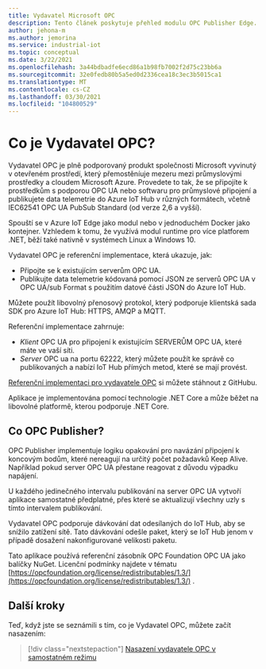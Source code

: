 ```yaml
---
title: Vydavatel Microsoft OPC
description: Tento článek poskytuje přehled modulu OPC Publisher Edge.
author: jehona-m
ms.author: jemorina
ms.service: industrial-iot
ms.topic: conceptual
ms.date: 3/22/2021
ms.openlocfilehash: 3a44bdbadfe6ecd86a1b98fb7002f2d75c23bb6a
ms.sourcegitcommit: 32e0fedb80b5a5ed0d2336cea18c3ec3b5015ca1
ms.translationtype: MT
ms.contentlocale: cs-CZ
ms.lasthandoff: 03/30/2021
ms.locfileid: "104800529"
---
```

# <a name="what-is-the-opc-publisher"></a>Co je Vydavatel OPC?

Vydavatel OPC je plně podporovaný produkt společnosti Microsoft vyvinutý v otevřeném prostředí, který přemostěníuje mezeru mezi průmyslovými prostředky a cloudem Microsoft Azure. Provedete to tak, že se připojíte k prostředkům s podporou OPC UA nebo softwaru pro průmyslové připojení a publikujete data telemetrie do Azure IoT Hub v různých formátech, včetně IEC62541 OPC UA PubSub Standard (od verze 2,6 a vyšší).

Spouští se v Azure IoT Edge jako modul nebo v jednoduchém Docker jako kontejner. Vzhledem k tomu, že využívá modul runtime pro více platforem .NET, běží také nativně v systémech Linux a Windows 10.

Vydavatel OPC je referenční implementace, která ukazuje, jak:

- Připojte se k existujícím serverům OPC UA.
- Publikujte data telemetrie kódovaná pomocí JSON ze serverů OPC UA v OPC UA/sub Format s použitím datové části JSON do Azure IoT Hub.

Můžete použít libovolný přenosový protokol, který podporuje klientská sada SDK pro Azure IoT Hub: HTTPS, AMQP a MQTT.

Referenční implementace zahrnuje:

- *Klient* OPC UA pro připojení k existujícím SERVERŮM OPC UA, které máte ve vaší síti.
- *Server* OPC ua na portu 62222, který můžete použít ke správě co publikovaných a nabízí IoT Hub přímých metod, které se mají provést.

[Referenční implementaci pro vydavatele OPC](https://github.com/Azure/iot-edge-opc-publisher) si můžete stáhnout z GitHubu.

Aplikace je implementována pomocí technologie .NET Core a může běžet na libovolné platformě, kterou podporuje .NET Core.

## <a name="what-does-the-opc-publisher-do"></a>Co OPC Publisher?

OPC Publisher implementuje logiku opakování pro navázání připojení k koncovým bodům, které nereagují na určitý počet požadavků Keep Alive. Například pokud server OPC UA přestane reagovat z důvodu výpadku napájení.

U každého jedinečného intervalu publikování na server OPC UA vytvoří aplikace samostatné předplatné, přes které se aktualizují všechny uzly s tímto intervalem publikování.

Vydavatel OPC podporuje dávkování dat odesílaných do IoT Hub, aby se snížilo zatížení sítě. Tato dávkování odešle paket, který se IoT Hub jenom v případě dosažení nakonfigurované velikosti paketu.

Tato aplikace používá referenční zásobník OPC Foundation OPC UA jako balíčky NuGet. Licenční podmínky najdete v tématu [https://opcfoundation.org/license/redistributables/1.3/](https://opcfoundation.org/license/redistributables/1.3/) .

## <a name="next-steps"></a>Další kroky
Teď, když jste se seznámili s tím, co je Vydavatel OPC, můžete začít nasazením:

> [!div class="nextstepaction"]
> [Nasazení vydavatele OPC v samostatném režimu](tutorial-publisher-deploy-opc-publisher-standalone.md)
